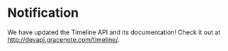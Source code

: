 Notification
=====================

We have updated the Timeline API and its documentation!
Check it out at http://devapi.gracenote.com/timeline/.
